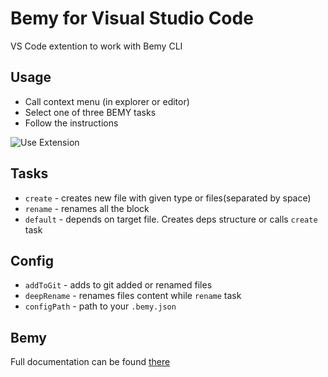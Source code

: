 # Bemy for Visual Studio Code

VS Code extention to work with Bemy CLI

## Usage

- Call context menu (in explorer or editor)
- Select one of three BEMY tasks
- Follow the instructions

![Use Extension](images/newTutorial.gif)

## Tasks
- `create` - creates new file with given type or files(separated by space)
- `rename` - renames all the block
- `default` - depends on target file. Creates deps structure or calls `create` task

## Config
- `addToGit` - adds to git added or renamed files
- `deepRename` - renames files content while `rename` task
- `configPath` - path to your `.bemy.json`

## Bemy
Full documentation can be found [there](https://github.com/f0rmat1k/bemy)